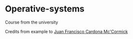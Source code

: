 # Operative-systems
Course from the university

Credits from example to [Juan Francisco Cardona Mc'Cormick](fcardona@eafit.edu.co)


